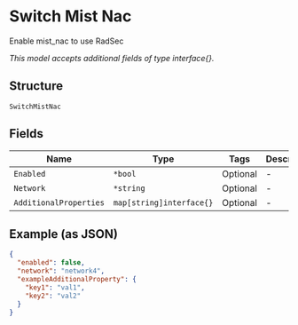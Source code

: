 
# Switch Mist Nac

Enable mist_nac to use RadSec

*This model accepts additional fields of type interface{}.*

## Structure

`SwitchMistNac`

## Fields

| Name | Type | Tags | Description |
|  --- | --- | --- | --- |
| `Enabled` | `*bool` | Optional | - |
| `Network` | `*string` | Optional | - |
| `AdditionalProperties` | `map[string]interface{}` | Optional | - |

## Example (as JSON)

```json
{
  "enabled": false,
  "network": "network4",
  "exampleAdditionalProperty": {
    "key1": "val1",
    "key2": "val2"
  }
}
```

